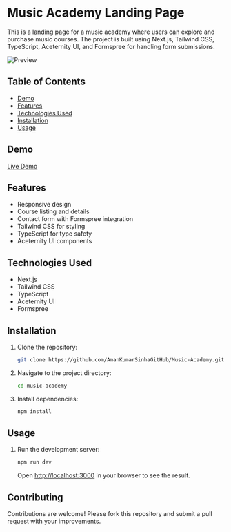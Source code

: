 # Music Academy Landing Page

This is a landing page for a music academy where users can explore and purchase music courses. The project is built using Next.js, Tailwind CSS, TypeScript, Aceternity UI, and Formspree for handling form submissions.

![Preview](https://github.com/user-attachments/assets/42a38b98-0b62-4191-bc69-1e0f024138ad)


## Table of Contents
- [Demo](#demo)
- [Features](#features)
- [Technologies Used](#technologies-used)
- [Installation](#installation)
- [Usage](#usage)


## Demo
[Live Demo](https://music-academy-aman-kumar-sinha.vercel.app/)

## Features
- Responsive design
- Course listing and details
- Contact form with Formspree integration
- Tailwind CSS for styling
- TypeScript for type safety
- Aceternity UI components

## Technologies Used
- Next.js
- Tailwind CSS
- TypeScript
- Aceternity UI
- Formspree

## Installation
1. Clone the repository:
   ```bash
   git clone https://github.com/AmanKumarSinhaGitHub/Music-Academy.git
   ```
2. Navigate to the project directory:
   ```bash
   cd music-academy
   ```
3. Install dependencies:
   ```bash
   npm install
   ```

## Usage
1. Run the development server:
   ```bash
   npm run dev
   ```
   Open [http://localhost:3000](http://localhost:3000) in your browser to see the result.



## Contributing
Contributions are welcome! Please fork this repository and submit a pull request with your improvements.


